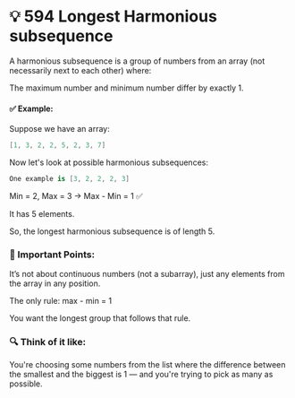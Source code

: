 # 💡 594 Longest Harmonious subsequence

A harmonious subsequence is a group of numbers from an array (not necessarily next to each other) where:

The maximum number and minimum number differ by exactly 1.

#### ✅ Example:

Suppose we have an array:

```csharp
[1, 3, 2, 2, 5, 2, 3, 7]
```

Now let's look at possible harmonious subsequences:

```csharp
One example is [3, 2, 2, 2, 3]
```

Min = 2, Max = 3 → Max - Min = 1 ✅

It has 5 elements.

So, the longest harmonious subsequence is of length 5.

### 💬 Important Points:

It’s not about continuous numbers (not a subarray), just any elements from the array in any position.

The only rule: max - min = 1

You want the longest group that follows that rule.

### 🔍 Think of it like:

You're choosing some numbers from the list where the difference between the smallest and the biggest is 1 — and you're trying to pick as many as possible.

